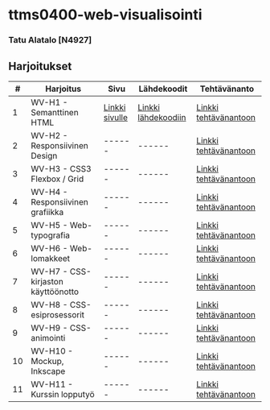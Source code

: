 # ttms0400-web-visualisointi

### Tatu Alatalo [N4927]

## Harjoitukset

| # | Harjoitus | Sivu | Lähdekoodit | Tehtävänanto |
| ------ | ------ | ------ | ------ | ------ |
| 1 | WV-H1 - Semanttinen HTML | [Linkki sivulle](http://n4927.pages.labranet.jamk.fi/ttms0400-web-visualisointi/h1/article.html) | [Linkki lähdekoodiin](https://gitlab.labranet.jamk.fi/N4927/ttms0400-web-visualisointi/-/tree/pages/h1) | [Linkki tehtävänantoon](http://ttms0400.pages.labranet.jamk.fi/TTMS0400-web-visualisointi/harkat/wv-h01/) |
| 2 | WV-H2 - Responsiivinen Design | ------ | ------ | [Linkki tehtävänantoon](http://ttms0400.pages.labranet.jamk.fi/TTMS0400-web-visualisointi/harkat/wv-h02/) |
| 3 | WV-H3 - CSS3 Flexbox / Grid | ------ | ------ | [Linkki tehtävänantoon](http://ttms0400.pages.labranet.jamk.fi/TTMS0400-web-visualisointi/harkat/wv-h03/) |
| 4 | WV-H4 - Responsiivinen grafiikka | ------ | ------ | [Linkki tehtävänantoon](http://ttms0400.pages.labranet.jamk.fi/TTMS0400-web-visualisointi/harkat/wv-h04/) |
| 5 | WV-H5 - Web-typografia | ------ | ------ | [Linkki tehtävänantoon](http://ttms0400.pages.labranet.jamk.fi/TTMS0400-web-visualisointi/harkat/wv-h05/) |
| 6 | WV-H6 - Web-lomakkeet | ------ | ------ | [Linkki tehtävänantoon](http://ttms0400.pages.labranet.jamk.fi/TTMS0400-web-visualisointi/harkat/wv-h06/) |
| 7 | WV-H7 - CSS-kirjaston käyttöönotto | ------ | ------ | [Linkki tehtävänantoon](http://ttms0400.pages.labranet.jamk.fi/TTMS0400-web-visualisointi/harkat/wv-h07/) |
| 8 | WV-H8 - CSS-esiprosessorit | ------ | ------ | [Linkki tehtävänantoon](http://ttms0400.pages.labranet.jamk.fi/TTMS0400-web-visualisointi/harkat/wv-h08/) |
| 9 | WV-H9 - CSS-animointi | ------ | ------ | [Linkki tehtävänantoon](http://ttms0400.pages.labranet.jamk.fi/TTMS0400-web-visualisointi/harkat/wv-h09/) |
| 10 | WV-H10 - Mockup, Inkscape | ------ | ------ | [Linkki tehtävänantoon](http://ttms0400.pages.labranet.jamk.fi/TTMS0400-web-visualisointi/harkat/wv-h10/) |
| 11 | WV-H11 - Kurssin lopputyö | ------ | ------ | [Linkki tehtävänantoon](http://ttms0400.pages.labranet.jamk.fi/TTMS0400-web-visualisointi/harkat/wv-h11/) |
